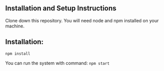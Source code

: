 ## Installation and Setup Instructions
Clone down this repository. You will need node and npm installed on your machine.
## Installation:
```npm install```

You can run the system with command:
```npm start```
